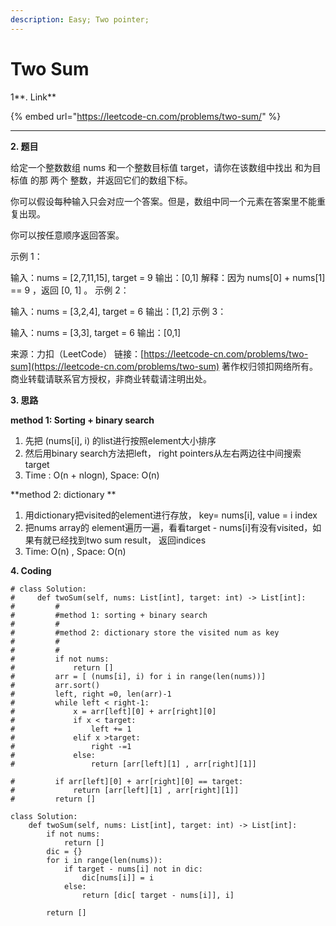 ```yaml
---
description: Easy; Two pointer;
---
```


# Two Sum

1**.  Link**

{% embed url="https://leetcode-cn.com/problems/two-sum/" %}

****

**2. 题目**

给定一个整数数组 nums 和一个整数目标值 target，请你在该数组中找出 和为目标值 的那 两个 整数，并返回它们的数组下标。

你可以假设每种输入只会对应一个答案。但是，数组中同一个元素在答案里不能重复出现。

你可以按任意顺序返回答案。

示例 1：

输入：nums = \[2,7,11,15], target = 9 输出：\[0,1] 解释：因为 nums\[0] + nums\[1] == 9 ，返回 \[0, 1] 。 示例 2：

输入：nums = \[3,2,4], target = 6 输出：\[1,2] 示例 3：

输入：nums = \[3,3], target = 6 输出：\[0,1]

来源：力扣（LeetCode） 链接：[https://leetcode-cn.com/problems/two-sum](https://leetcode-cn.com/problems/two-sum) 著作权归领扣网络所有。商业转载请联系官方授权，非商业转载请注明出处。



**3.  思路**

**method 1:  Sorting + binary search**

1. 先把 (nums\[i], i) 的list进行按照element大小排序
2. 然后用binary search方法把left， right pointers从左右两边往中间搜索 target
3. Time : O(n + nlogn), Space: O(n)

**method 2: dictionary **

1. 用dictionary把visited的element进行存放， key= nums\[i], value = i index
2. 把nums array的 element遍历一遍，看看target - nums\[i]有没有visited，如果有就已经找到two sum result， 返回indices
3. Time: O(n) , Space: O(n)

**4.  Coding**

```
# class Solution:
#     def twoSum(self, nums: List[int], target: int) -> List[int]:
#         #
#         #method 1: sorting + binary search
#         #
#         #method 2: dictionary store the visited num as key
#         #
#         #
#         if not nums:
#             return []
#         arr = [ (nums[i], i) for i in range(len(nums))]
#         arr.sort()
#         left, right =0, len(arr)-1
#         while left < right-1:
#             x = arr[left][0] + arr[right][0]
#             if x < target:
#                 left += 1
#             elif x >target:
#                 right -=1
#             else:
#                 return [arr[left][1] , arr[right][1]]

#         if arr[left][0] + arr[right][0] == target:
#             return [arr[left][1] , arr[right][1]]
#         return []

class Solution:
    def twoSum(self, nums: List[int], target: int) -> List[int]:
        if not nums:
            return []
        dic = {}
        for i in range(len(nums)):
            if target - nums[i] not in dic:
                dic[nums[i]] = i
            else:
                return [dic[ target - nums[i]], i]

        return []

```





